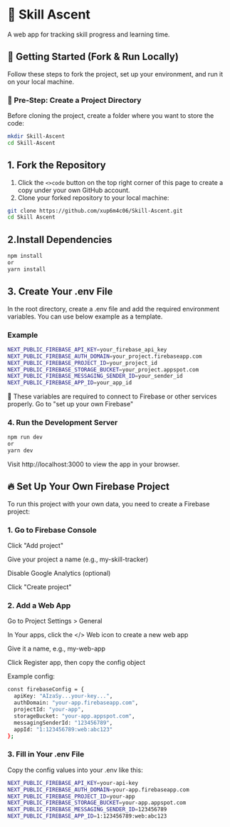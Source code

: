# 🚀 Skill Ascent
A web app for tracking skill progress and learning time.

## 🧪 Getting Started (Fork & Run Locally)

Follow these steps to fork the project, set up your environment, and run it on your local machine.

### 🧱 Pre-Step: Create a Project Directory

Before cloning the project, create a folder where you want to store the code:

```bash
mkdir Skill-Ascent
cd Skill-Ascent
```

## 1. Fork the Repository

1. Click the `<>code` button on the top right corner of this page to create a copy under your own GitHub account.
2. Clone your forked repository to your local machine:

```bash
git clone https://github.com/xup6m4c06/Skill-Ascent.git
cd Skill Ascent
```

## 2.Install Dependencies
```bash
npm install
or
yarn install
```

## 3. Create Your .env File
In the root directory, create a .env file and add the required environment variables.
You can use below example as a template.

### Example
```bash
NEXT_PUBLIC_FIREBASE_API_KEY=your_firebase_api_key
NEXT_PUBLIC_FIREBASE_AUTH_DOMAIN=your_project.firebaseapp.com
NEXT_PUBLIC_FIREBASE_PROJECT_ID=your_project_id
NEXT_PUBLIC_FIREBASE_STORAGE_BUCKET=your_project.appspot.com
NEXT_PUBLIC_FIREBASE_MESSAGING_SENDER_ID=your_sender_id
NEXT_PUBLIC_FIREBASE_APP_ID=your_app_id
```

📌 These variables are required to connect to Firebase or other services properly.
Go to "set up  your own Firebase"


### 4. Run the Development Server

```bash
npm run dev
or
yarn dev
```

Visit http://localhost:3000 to view the app in your browser.


## 🔥 Set Up Your Own Firebase Project
To run this project with your own data, you need to create a Firebase project:

### 1. Go to Firebase Console
Click "Add project"

Give your project a name (e.g., my-skill-tracker)

Disable Google Analytics (optional)

Click "Create project"

### 2. Add a Web App
Go to Project Settings > General

In Your apps, click the </> Web icon to create a new web app

Give it a name, e.g., my-web-app

Click Register app, then copy the config object

Example config:

```bash
const firebaseConfig = {
  apiKey: "AIzaSy...your-key...",
  authDomain: "your-app.firebaseapp.com",
  projectId: "your-app",
  storageBucket: "your-app.appspot.com",
  messagingSenderId: "123456789",
  appId: "1:123456789:web:abc123"
};
```

### 3. Fill in Your .env File
Copy the config values into your .env like this:

```bash
NEXT_PUBLIC_FIREBASE_API_KEY=your-api-key
NEXT_PUBLIC_FIREBASE_AUTH_DOMAIN=your-app.firebaseapp.com
NEXT_PUBLIC_FIREBASE_PROJECT_ID=your-app
NEXT_PUBLIC_FIREBASE_STORAGE_BUCKET=your-app.appspot.com
NEXT_PUBLIC_FIREBASE_MESSAGING_SENDER_ID=123456789
NEXT_PUBLIC_FIREBASE_APP_ID=1:123456789:web:abc123
```



